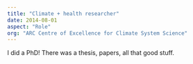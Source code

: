 ```yaml
---
title: "Climate + health researcher"
date: 2014-08-01
aspect: "Role"
org: "ARC Centre of Excellence for Climate System Science"
---
```


I did a PhD! There was a thesis, papers, all that good stuff.
